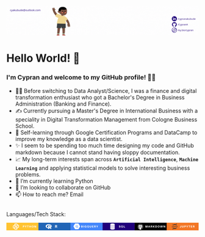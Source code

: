 ![](img/github-intro.gif)

# Hello World! 👋

### I'm Cypran and welcome to my GitHub profile! 👨‍💻

- 👩‍🎓 Before switching to Data Analyst/Science, I was a finance and digital transformation enthusiast who got a Bachelor's Degree in Business Administration (Banking and Finance).
- ✍️ Currently pursuing a Master's Degree in International Business with a speciality in Digital Transformation Management from Cologne Business School. 
- 📖 Self-learning through Google Certification Programs and DataCamp to improve my knowledge as a data scientist.
- ✨ I seem to be spending too much time designing my code and GitHub markdown because I cannot stand having sloppy documentation.
- 📈 My long-term interests span across **`Artificial Intelligence`**, **`Machine Learning`** and applying statistical models to solve interesting business problems.
- 🌱 I’m currently learning Python
- 💞️ I’m looking to collaborate on GitHub
- 📫 How to reach me? Email
##
Languages/Tech Stack:

![](img/tech-stack.png)
<!---
CypranA/CypranA is a ✨ special ✨ repository because its `README.md` (this file) appears on your GitHub profile.
You can click the Preview link to take a look at your changes.
--->
